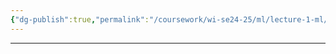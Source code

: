 ```yaml
---
{"dg-publish":true,"permalink":"/coursework/wi-se24-25/ml/lecture-1-ml/","noteIcon":""}
---
```


---
